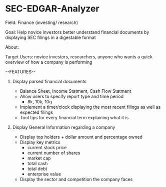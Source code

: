 # SEC-EDGAR-Analyzer
Field: Finance (investing/ research)

Goal: Help novice investors better understand financial documents by displaying SEC filings in a digestable format

About: 

Target Users: novice investors, researchers, anyone who wants a quick overview of how a company is performing

--FEATURES--

1. Display parsed financial documents
    - Balance Sheet, Income Statment, Cash Flow Statment
    - Allow users to specify report type and time period
        - 8k, 10k, 10q
    - Implement a timer/clock displaying the most recent filings as well as expected filings
    - Tool tips for every financial term explaining what it is 

2. Display General Information regarding a company
    - Display top holders + dollar amount and percentage owned
    - Display key metrics
        - current stock price
        - current number of shares
        - market cap
        - total cash
        - total debt
        - enterprise value
    - Display the sector and competition the company faces 